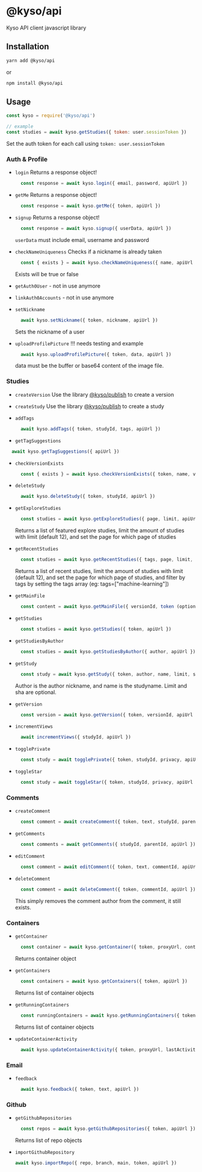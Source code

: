 
# @kyso/api

Kyso API client javascript library

## Installation

```bash
yarn add @kyso/api
```

or

```bash
npm install @kyso/api
```

## Usage

```javascript
const kyso = require('@kyso/api')

// example
const studies = await kyso.getStudies({ token: user.sessionToken })
```

Set the auth token for each call using `token: user.sessionToken`

### Auth & Profile

- `login`
  Returns a response object!
  ```javascript
    const response = await kyso.login({ email, password, apiUrl })
  ```

- `getMe`
  Returns a response object!
  ```javascript
    const response = await kyso.getMe({ token, apiUrl })
  ```
- `signup`
  Returns a response object!  
  ```javascript
    const response = await kyso.signup({ userData, apiUrl })
  ```

  `userData` must include email, username and password

- `checkNameUniqueness`
  Checks if a nickname is already taken
  ```javascript
    const { exists } = await kyso.checkNameUniqueness({ name, apiUrl })
  ```
  Exists will be true or false

- `getAuth0User` - not in use anymore

- `linkAuth0Accounts` - not in use anymore

- `setNickname`
  ```javascript
    await kyso.setNickname({ token, nickname, apiUrl })
  ```
  Sets the nickname of a user

- `uploadProfilePicture` !!! needs testing and example
  ```javascript
    await kyso.uploadProfilePicture({ token, data, apiUrl })
  ```
  data must be the buffer or base64 content of the image file.

### Studies

- `createVersion`
  Use the library [@kyso/publish](https://github.com/kyso-io/publish) to create a version

- `createStudy`
  Use the library [@kyso/publish](https://github.com/kyso-io/publish) to create a study

- `addTags`
  ```javascript
    await kyso.addTags({ token, studyId, tags, apiUrl })
  ```

- `getTagSuggestions`
```javascript
  await kyso.getTagSuggestions({ apiUrl })
```

- `checkVersionExists`
  ```javascript
    const { exists } = await kyso.checkVersionExists({ token, name, versionSha, apiUrl })
  ```

- `deleteStudy`
  ```javascript
    await kyso.deleteStudy({ token, studyId, apiUrl })
  ```

- `getExploreStudies`
  ```javascript
    const studies = await kyso.getExploreStudies({ page, limit, apiUrl })
  ```
  Returns a list of featured explore studies, limit the amount of studies with limit (default 12), and set the page
  for which page of studies


- `getRecentStudies`
  ```javascript
    const studies = await kyso.getRecentStudies({ tags, page, limit, apiUrl })
  ```
  Returns a list of recent studies, limit the amount of studies with limit (default 12), and set the page
  for which page of studies, and filter by tags by setting the tags array (eg: tags=["machine-learning"])


- `getMainFile`
  ```javascript
    const content = await kyso.getMainFile({ versionId, token (optional), apiUrl })
  ```

- `getStudies`
  ```javascript
    const studies = await kyso.getStudies({ token, apiUrl })
  ```

- `getStudiesByAuthor`
  ```javascript
    const studies = await kyso.getStudiesByAuthor({ author, apiUrl })
  ```

- `getStudy`
  ```javascript
    const study = await kyso.getStudy({ token, author, name, limit, sha, apiUrl })
  ```
  Author is the author nickname, and name is the studyname. Limit and sha are optional.

- `getVersion`
  ```javascript
    const version = await kyso.getVersion({ token, versionId, apiUrl })
  ```

- `incrementViews`
  ```javascript
    await incrementViews({ studyId, apiUrl })
  ```

- `togglePrivate`
  ```javascript
    const study = await togglePrivate({ token, studyId, privacy, apiUrl })
  ```

- `toggleStar`
  ```javascript
    const study = await toggleStar({ token, studyId, privacy, apiUrl })
  ```

### Comments

- `createComment`
  ```javascript
    const comment = await createComment({ token, text, studyId, parentId, apiUrl })
  ```

- `getComments`
  ```javascript
    const comments = await getComments({ studyId, parentId, apiUrl })
  ```

- `editComment`
  ```javascript
    const comment = await editComment({ token, text, commentId, apiUrl })
  ```

- `deleteComment`
  ```javascript
    const comment = await deleteComment({ token, commentId, apiUrl })
  ```
  This simply removes the comment author from the comment, it still exists.

### Containers

- `getContainer`
  ```javascript
    const container = await kyso.getContainer({ token, proxyUrl, containerId, apiUrl })
  ```
  Returns container object

- `getContainers`
  ```javascript
    const containers = await kyso.getContainers({ token, apiUrl })
  ```
  Returns list of container objects

- `getRunningContainers`
  ```javascript
    const runningContainers = await kyso.getRunningContainers({ token, apiUrl })
  ```
  Returns list of container objects

- `updateContainerActivity`
  ```javascript
    await kyso.updateContainerActivity({ token, proxyUrl, lastActivity, apiUrl })
  ```

### Email

- `feedback`
  ```javascript
    await kyso.feedback({ token, text, apiUrl })
  ```

### Github

- `getGithubRepositories`
  ```javascript
    const repos = await kyso.getGithubRepositories({ token, apiUrl })
  ```
  Returns list of repo objects

- `importGithubRepository`
  ```javascript
  await kyso.importRepo({ repo, branch, main, token, apiUrl })
  ```
